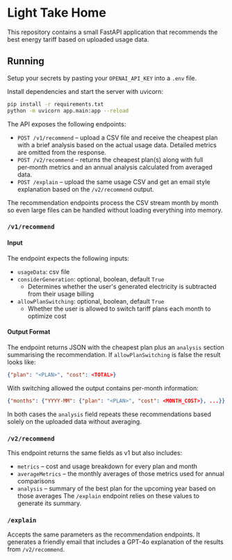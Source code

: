 # Light Take Home

This repository contains a small FastAPI application that recommends the best energy tariff based on uploaded usage data.

## Running

Setup your secrets by pasting your `OPENAI_API_KEY` into a `.env` file.

Install dependencies and start the server with uvicorn:

```bash
pip install -r requirements.txt
python -m uvicorn app.main:app --reload
```

The API exposes the following endpoints:

- `POST /v1/recommend` – upload a CSV file and receive the cheapest plan with a brief analysis based on the actual usage data. Detailed metrics are omitted from the response.
- `POST /v2/recommend` – returns the cheapest plan(s) along with full per‑month metrics and an annual analysis calculated from averaged data.
- `POST /explain` – upload the same usage CSV and get an email style explanation based on the `/v2/recommend` output.

The recommendation endpoints process the CSV stream month by month so even large
files can be handled without loading everything into memory.

### `/v1/recommend`
#### Input
The endpoint expects the following inputs:
- `usageData`: csv file
- `considerGeneration`: optional, boolean, default `True`
  - Determines whether the user's generated electricity is subtracted from their usage billing
- `allowPlanSwitching`: optional, boolean, default `True`
  - Whether the user is allowed to switch tariff plans each month to optimize cost

#### Output Format
The endpoint returns JSON with the cheapest plan plus an `analysis` section summarising the recommendation.
If `allowPlanSwitching` is false the result looks like:

```json
{"plan": "<PLAN>", "cost": <TOTAL>}
```

With switching allowed the output contains per-month information:

```json
{"months": {"YYYY-MM": {"plan": "<PLAN>", "cost": <MONTH_COST>}, ...}}
```
In both cases the `analysis` field repeats these recommendations based solely on the uploaded data without averaging.

### `/v2/recommend`
This endpoint returns the same fields as v1 but also includes:
* `metrics` – cost and usage breakdown for every plan and month
* `averageMetrics` – the monthly averages of those metrics used for annual comparisons
* `analysis` – summary of the best plan for the upcoming year based on those averages
The `/explain` endpoint relies on these values to generate its summary.

### `/explain`
Accepts the same parameters as the recommendation endpoints. It generates a friendly email that includes a GPT-4o explanation of the results from `/v2/recommend`.
